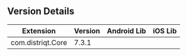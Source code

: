 ## Version Details

| Extension | Version | Android Lib | iOS Lib |
| --- | --- | --- | --- |
| com.distriqt.Core | 7.3.1 |  |  |
